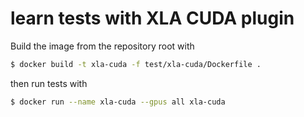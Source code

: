 # learn tests with XLA CUDA plugin

Build the image from the repository root with
```bash
$ docker build -t xla-cuda -f test/xla-cuda/Dockerfile .
```
then run tests with
```bash
$ docker run --name xla-cuda --gpus all xla-cuda
```

